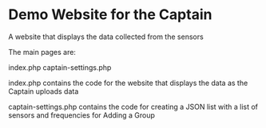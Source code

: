 Demo Website for the Captain
======================

A website that displays the data collected from the sensors

The main pages are:

index.php
captain-settings.php

index.php contains the code for the website that displays the data as the Captain uploads data

captain-settings.php contains the code for creating a JSON list with a list of sensors and frequencies for Adding a Group
